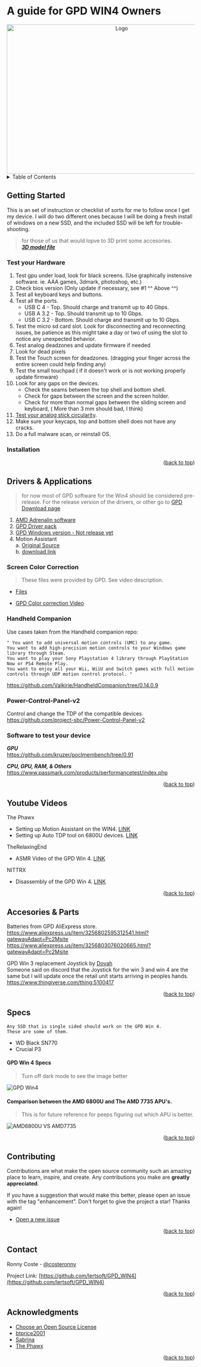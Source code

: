 # A guide for GPD WIN4 Owners
<a name="readme-top"></a>
<div align="center">
<img src="images/BlondDentalAnchovy-mobile.gif" alt="Logo" width="600" height="400">
</div>

<!-- TABLE OF CONTENTS -->
<details>
  <summary>Table of Contents</summary>
  <ol>
    <li>
      <a href="#getting-started">Getting Started</a>
      <ul>
        <li><a href="#installation">Installation</a></li>
      </ul>
    </li>
    <li>
      <a href="#drivers--applications">Drivers & Applications</a>
      <ul>
        <li><a href="#motion-assistant">Motion Assistant</a></li>
        <li><a href="#screen-color-correction">Screen Color Correction</a></li>
        <li><a href="#power-control-panel-v2">power-Control-Panel-v2</a></li>
        <li><a href="#test-your-device">Test your device</a></li>
      </ul>
    </li>
    <li><a href="#youtube-videos">Youtube Videos</a></li>
    <li><a href="#accesories--parts">Accesories & Parts</a></li>
    <li><a href="#specs">Specs</a></li>
    <li><a href="#contributing">Contributing</a></li>
    <li><a href="#contact">Contact</a></li>
    <li><a href="#acknowledgments">Acknowledgments</a></li>
  </ol>
</details>

## Getting Started

This is an set of instruction or checklist of sorts for me to follow once I get my device. I will do two different ones because I will be doing a fresh install of windows on a new SSD, and the included SSD will be left for trouble-shooting.

> for those of us that would lopve to 3D print some accesories. </br>
***[3D model file](https://github.com/lertsoft/GPD_WIN4/releases/tag/v0.1.1-3DModel)***

### Test your Hardware 
1. Test gpu under load, look for black screens. (Use graphically instensive software. ie. AAA games, 3dmark, photoshop, etc.)
2. Check bios version (Only update if necessary, see #1 ^^ Above ^^)
3. Test all keyboard keys and buttons.
4. Test all the ports. 
    * USB C 4 - Top. Should charge and transmit up to 40 Gbps.
    * USB A 3.2 - Top. Should transmit up to 10 Gbps.
    * USB C 3.2 - Bottom. Should charge and transmit up to 10 Gbps.
5. Test the micro sd card slot. Look for disconnecting and reconnecting issues, be patience as this might take a day or two of using the slot to notice any unexpected behavior.
4. Test analog deadzones and update firmware if needed
6. Look for dead pixels
7. Test the Touch screen for deadzones. (dragging your finger across the entire screen could help finding any)
8. Test the small touchpad ( if it doesn't work or is not working properly update firmware)
9. Look for any gaps on the devices.
    * Check the seams between the top shell and bottom shell.
    * Check for gaps between the screen and the screen holder.
    * Check for more than normal gaps between the sliding screen and keyboard, ( More than 3 mm should bad, I think)
10. [Test your analog stick circularity](https://gamepad-tester.com).
11. Make sure your keycaps, top and bottom shell does not have any cracks.
12. Do a full malware scan, or reinstall OS.
    
### Installation



<p align="right">(<a href="#readme-top">back to top</a>)</p>

<!-- DRIVERS & APPLICATIONS -->
## Drivers & Applications
> for now most of GPD software for the Win4 should be considered pre-release. For the release version of the drivers, or other go to [GPD Download page](https://gpd.hk/download)

1. [AMD Adrenalin software](https://www.amd.com/en/support/apu/amd-ryzen-processors/amd-ryzen-7-mobile-processors-radeon-graphics/amd-ryzen-7-6800u)
2. [GPD Driver pack](https://github.com/lertsoft/GPD_WIN4/releases/tag/v4)
3. [GPD Windows version - Not release yet]()
4. Motion Assistant <br>
    a. [Original Source](https://discord.com/channels/243411108940087297/826965330965430272/1037625013441933382) </br>
    b. [download link](https://github.com/lertsoft/GPD_WIN4/releases/tag/v1.1.4)

### Screen Color Correction
> These files were provided by GPD. See video description. </br>

* [Files](Color_Correction)

* [GPD Color correction Video](https://www.youtube.com/watch?v=-QiW4Zqy-6E)

### Handheld Companion
Use cases taken from the Handheld companion repo:
```
" You want to add universal motion controls (UMC) to any game.
You want to add high-precision motion controls to your Windows game library through Steam.
You want to play your Sony Playstation 4 library through PlayStation Now or PS4 Remote Play.
You want to enjoy all your Wii, WiiU and Switch games with full motion controls through UDP motion control protocol. "
```
https://github.com/Valkirie/HandheldCompanion/tree/0.14.0.9

### Power-Control-Panel-v2
Control and change the TDP of the compatible devices.</br>
https://github.com/project-sbc/Power-Control-Panel-v2

### Software to test your device
***GPU***</br>
https://github.com/kruzer/poclmembench/tree/0.91

***CPU, GPU, RAM, & Others***</br>
https://www.passmark.com/products/performancetest/index.php

<p align="right">(<a href="#readme-top">back to top</a>)</p>


<!-- GETTING STARTED -->

<!-- YOUTUBE TUTORIAL AND VIDEOS -->
## Youtube Videos

The Phawx</br>
- Setting up Motion Assistant on the WIN4. [LINK](https://www.youtube.com/watch?v=WWkmyAxn6-E) </br>
- Setting up Auto TDP tool on 6800U devices. [LINK](https://www.youtube.com/watch?v=ZnEQ068poY0)

TheRelaxingEnd</br>
- ASMR Video of the GPD Win 4. [LINK](https://www.youtube.com/watch?v=livIIS8MYe0)

NITTRX</br>
- Disassembly of the GPD Win 4. [LINK](https://www.youtube.com/watch?v=dhbx1abJWTc)


<p align="right">(<a href="#readme-top">back to top</a>)</p>

<!-- ACCESORIES AND REPAIR PARTS -->
## Accesories & Parts

Batteries from GPD AliExpress store.</br>
https://www.aliexpress.us/item/3256802595312541.html?gatewayAdapt=Pc2Msite </br>
https://www.aliexpress.us/item/3256803076020665.html?gatewayAdapt=Pc2Msite </br>

GPD Win 3 replacement Joystick by [Dovah](https://www.thingiverse.com/dovahkiiiin/designs)</br>
Someone said on discord that the Joystick for the win 3 and win 4 are the same but I will update once the retail unit starts arriving in peoples hands. </br>
https://www.thingiverse.com/thing:5100417

<p align="right">(<a href="#readme-top">back to top</a>)</p>


<!-- SPECS AND HARDWARE DETAILS -->
## Specs
```
Any SSD that is single sided should work on the GPD Win 4.
These are some of them.
```
* WD Black SN770
* Crucial P3

#### GPD Win 4 Specs
>Turn off dark mode to see the image better

![GPD Win4](images/GPD_Win4_Specs.png)

#### Comparison between the AMD 6800U and The AMD 7735 APU's. </br>

> This is for future reference for peeps figuring out which APU is better.

![AMD6800U VS AMD7735](images/AMD6800U_VS_AMD7735.png) </br>

<p align="right">(<a href="#readme-top">back to top</a>)</p>

<!-- CONTRIBUTING -->
## Contributing

Contributions are what make the open source community such an amazing place to learn, inspire, and create. Any contributions you make are **greatly appreciated**.

If you have a suggestion that would make this better, please open an issue with the tag "enhancement".
Don't forget to give the project a star! Thanks again!

* [Open a new issue](https://github.com/lertsoft/GPD_WIN4/issues)

<p align="right">(<a href="#readme-top">back to top</a>)</p>

<!-- CONTACT -->
## Contact

Ronny Coste - [@costeronny](https://twitter.com/costeronny)

Project Link: [https://github.com/lertsoft/GPD_WIN4](https://github.com/lertsoft/GPD_WIN4)

<p align="right">(<a href="#readme-top">back to top</a>)</p>

<!-- ACKNOWLEDGMENTS -->
## Acknowledgments

* [Choose an Open Source License](https://choosealicense.com)
* [btprice2001]()
* [Sabrina](https://github.com/SabrinaRDC/WM2-Help)
* [The Phawx](https://www.youtube.com/@ThePhawx)

<p align="right">(<a href="#readme-top">back to top</a>)</p>
